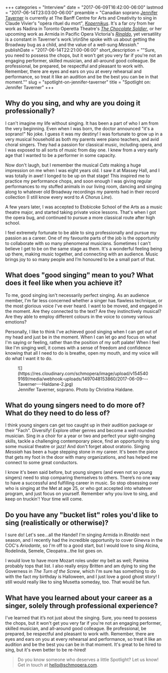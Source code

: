 +++
categories = "Interview"
date = "2017-06-09T16:42:00-06:00"
lastmod = "2017-06-14T23:03:00-06:00"
preamble = "Canadian soprano [Jennifer Taverner](/scene/people/jennifer-taverner/) is currently at The Banff Centre for Arts and Creativity to sing in Claude Vivier's \"opéra rituel du mort\", [*Kopernikus*](https://www.banffcentre.ca/events/kopernikus/20170706/1930). It's a far cry from her work as Nadina in Toronto Operetta Theatre's [*The Chocolate Soldier*](/dont-miss-the-chocolate-soldier/), or her upcoming work as Armida in Pacific Opera Victoria's [*Rinaldo*](http://www.pov.bc.ca/rinaldo.html), yet versatility is a constant in Taverner's work.\n\nShe spoke with us about getting the Broadway bug as a child, and the value of a well-sung *Messiah*."
publishDate = "2017-06-14T22:21:00-06:00"
short_description = "\"Sure, you need to possess the chops, but it won't get you very far if you're not an engaging performer, skilled musician, and all-around good colleague. Be professional, be prepared, be respectful and pleasant to work with. Remember, there are eyes and ears on you at every rehearsal and performance, so treat it like an audition and be the best you can be in that moment.\""
slug = "spotlight-on-jennifer-taverner"
title = "Spotlight on: Jennifer Taverner"
+++

## Why do you sing, and why are you doing it professionally?

I can't imagine my life without singing. It has been a part of who I am from the very beginning. Even when I was born, the doctor announced "it's a soprano!" No joke. I guess it was my destiny! I was fortunate to grow up in a very musical household as both my parents were piano teachers, and avid choral singers. They had a passion for classical music, including opera, and I was exposed to all sorts of music from day one. I knew from a very early age that I wanted to be a performer in some capacity. 

Now don't laugh, but I remember the musical *Cats* making a huge impression on me when I was eight years old. I saw it at Massey Hall, and I was totally in awe! I longed to be up on that stage! This inspired me to practice my performance chops, and soon enough I was giving regular performances to my stuffed animals in our living room, dancing and singing along to whatever old Broadway recordings my parents had in their record collection (I still know every word to *A Chorus Line*). 

A few years later, I was accepted to Etobicoke School of the Arts as a music theatre major, and started taking private voice lessons. That's when I got the opera bug, and continued to pursue a more classical route after high school. 

I feel extremely fortunate to be able to sing professionally and pursue my passion as a career. One of my favourite parts of the job is the opportunity to collaborate with so many phenomenal musicians. Sometimes I can't believe I get to be on the same stage as them. It's a wonderful feeling being up there, making music together, and connecting with an audience. Music brings joy to so many people and I’m honoured to be a small part of that.

## What does "good singing" mean to you? What does it feel like when you achieve it?

To me, good singing isn't necessarily perfect singing. As an audience member, I'm far less concerned whether a singer has flawless technique, or the most glorious voice I've ever heard. I want to be moved, and engaged in the moment. Are they connected to the text? Are they instinctively musical? Are they able to employ different colours in the voice to convey various emotions?

Personally, I like to think I've achieved good singing when I can get out of my head and just be in the moment. When I can let go and focus on what I'm saying or feeling, rather than the position of my soft palate! When I feel like I'm singing well, it comes with a sense of freedom and confidence knowing that all I need to do is breathe, open my mouth, and my voice will do what I want it to do.

<figure data-type="image">
![](https://res.cloudinary.com/schmopera/image/upload/v1545409169/media/webhook-uploads/1497048153860/2017-06-09---Taverner---Haldane-2.jpg)
<figcaption>Jennifer Taverner, soprano. Photo by Christina Haldane.</figcaption>
</figure>

## What do young singers need to do more of? What do they need to do less of?

I think young singers can get too caught up in their audition package or their "Fach". Diversify! Explore other genres and become a well rounded musician. Sing in a choir for a year or two and perfect your sight-singing skills, tackle a challenging contemporary piece, find an opportunity to sing some musical theatre or jazz! And don't forget about oratorio. Singing *Messiah* has been a huge stepping stone in my career. It's been the piece that gets my foot in the door with many organizations, and has helped me connect to some great conductors.

I know it's been said before, but young singers (and even not so young singers) need to stop comparing themselves to others. There’s no one way to have a successful and fulfilling career in music. So stop obsessing over who is singing at the Met at age 25, or who got accepted into whatever program, and just focus on yourself. Remember why you love to sing, and keep on truckin'! Your time will come.

## Do you have any "bucket list" roles you'd like to sing (realistically or otherwise)?

I sure do! Let's see...all the Handel! I'm singing Armida in *Rinaldo* next season, and I recently had the incredible opportunity to cover Ginevra in the COC's *Ariodante*, so I'm off to a good start, but I would love to sing Alcina, Rodelinda, Semele, Cleopatra...the list goes on. 

I would love to have more Mozart roles under my belt as well; Pamina probably tops that list. I also really enjoy Britten and am dying to sing the Governess in *The Turn of the Screw*, which I'm sure has something to do with the fact my birthday is Halloween, and I just love a good ghost story! I still would really like to sing Musetta someday, too. That would be fun.

## What have you learned about your career as a singer, solely through professional experience?

I've learned that it’s not just about the singing. Sure, you need to possess the chops, but it won't get you very far if you're not an engaging performer, skilled musician, and all-around good colleague. Be professional, be prepared, be respectful and pleasant to work with. Remember, there are eyes and ears on you at every rehearsal and performance, so treat it like an audition and be the best you can be in that moment. It's great to be hired to sing, but it's even better to be re-hired!

>Do you know someone who deserves a little Spotlight? Let us know! Get in touch at [hello@schmopera.com](mailto:hello@schmopera.com).
